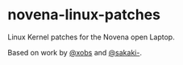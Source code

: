 # novena-linux-patches
Linux Kernel patches for the Novena open Laptop.

Based on work by [@xobs](https://github.com/xobs/) and [@sakaki-](https://github.com/sakaki-).
